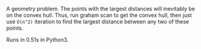 A geometry problem. The points with the largest distances will inevitably be on the convex hull. Thus, run graham scan to get the convex hull, then just use `O(n^2)` iteration to find the largest distance between any two of these points.

Runs in 0.51s in Python3.

